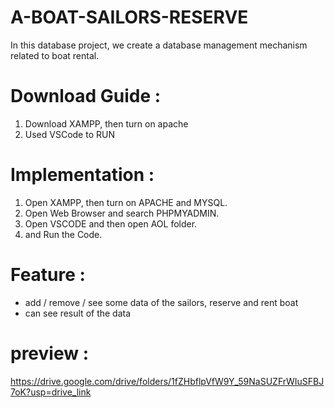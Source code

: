 # A-BOAT-SAILORS-RESERVE
In this database project, we create a database management mechanism related to boat rental.


# Download Guide : 

  1. Download XAMPP, then turn on apache
  2. Used VSCode to RUN


# Implementation : 
  1. Open XAMPP, then turn on APACHE and MYSQL.
  2. Open Web Browser and search PHPMYADMIN.
  3. Open VSCODE and then open AOL folder.
  4. and Run the Code.


# Feature :
 - add / remove / see some data of the sailors, reserve and rent boat 
 - can see result of the data 

# preview : 
https://drive.google.com/drive/folders/1fZHbflpVfW9Y_59NaSUZFrWIuSFBJ7oK?usp=drive_link

